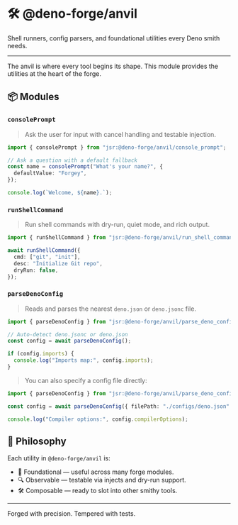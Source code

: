 # 🛠️ @deno-forge/anvil

Shell runners, config parsers, and foundational utilities every Deno smith needs.

---

The anvil is where every tool begins its shape. This module provides the utilities at the heart of the forge.

## 📦 Modules

### `consolePrompt`

> Ask the user for input with cancel handling and testable injection.

```ts
import { consolePrompt } from "jsr:@deno-forge/anvil/console_prompt";

// Ask a question with a default fallback
const name = consolePrompt("What's your name?", {
  defaultValue: "Forgey",
});

console.log(`Welcome, ${name}.`);
```

### `runShellCommand`

> Run shell commands with dry-run, quiet mode, and rich output.

```ts
import { runShellCommand } from "jsr:@deno-forge/anvil/run_shell_command";

await runShellCommand({
  cmd: ["git", "init"],
  desc: "Initialize Git repo",
  dryRun: false,
});
```

### `parseDenoConfig`

> Reads and parses the nearest `deno.json` or `deno.jsonc` file.

```ts
import { parseDenoConfig } from "jsr:@deno-forge/anvil/parse_deno_config";

// Auto-detect deno.jsonc or deno.json
const config = await parseDenoConfig();

if (config.imports) {
  console.log("Imports map:", config.imports);
}
```

> You can also specify a config file directly:

```ts
import { parseDenoConfig } from "jsr:@deno-forge/anvil/parse_deno_config";

const config = await parseDenoConfig({ filePath: "./configs/deno.json" });

console.log("Compiler options:", config.compilerOptions);
```

## 🔧 Philosophy

Each utility in `@deno-forge/anvil` is:

- 🧱 Foundational — useful across many forge modules.
- 🔍 Observable — testable via injects and dry-run support.
- 🛠️ Composable — ready to slot into other smithy tools.

---

Forged with precision. Tempered with tests.
